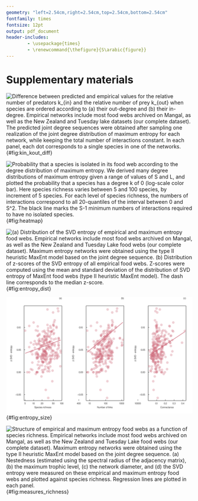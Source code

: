 ```yaml
---
geometry: "left=2.54cm,right=2.54cm,top=2.54cm,bottom=2.54cm"
fontfamily: times
fontsize: 12pt
output: pdf_document
header-includes:
        - \usepackage{times}
        - \renewcommand{\thefigure}{S\arabic{figure}}
---
```


# Supplementary materials 

![Difference between predicted and empirical values for the relative number of predators $k_{in}$ and the relative number of prey $k_{out}$ when species are ordered according to (a) their out-degree and (b) their in-degree. Empirical networks include most food webs archived on Mangal, as well as the New Zealand and Tuesday lake datasets (our complete dataset). The predicted joint degree sequences were obtained after sampling one realization of the joint degree distribution of maximum entropy for each network, while keeping the total number of interactions constant. In each panel, each dot corresponds to a single species in one of the networks.](figures/kin_kout_difference.png){#fig:kin_kout_diff}

![Probability that a species is isolated in its food web according to the degree distribution of maximum entropy. We derived many degree distributions of maximum entropy given a range of values of $S$ and $L$, and plotted the probability that a species has a degree $k$ of $0$ (log-scale color bar). Here species richness varies between $5$ and $100$ species, by increment of $5$ species. For each level of species richness, the numbers of interactions correspond to all 20-quantiles of the interval between $0$ and $S^2$. The black line marks the $S-1$ minimum numbers of interactions required to have no isolated species.](figures/heatmap_disconnected.png){#fig:heatmap}

![(a) Distribution of the SVD entropy of empirical and maximum entropy food webs. Empirical networks include most food webs archived on Mangal, as well as the New Zealand and Tuesday Lake food webs (our complete dataset). Maximum entropy networks were obtained using the type II heuristic MaxEnt model based on the joint degree sequence. (b) Distribution of z-scores of the SVD entropy of all empirical food webs. Z-scores were computed using the mean and standard deviation of the distribution of SVD entropy of MaxEnt food webs (type II heuristic MaxEnt model). The dash line corresponds to the median z-score.](figures/entropy_distribution.png){#fig:entropy_dist}

![Difference in SVD entropy between maximum entropy and empirical food webs as a function of (a) species richness, (b) the number of interactions, and (c) connectance. Empirical networks include most food webs archived on Mangal, as well as the New Zealand and Tuesday Lake food webs (our complete dataset). Maximum entropy networks were obtained using the type II heuristic MaxEnt model based on the joint degree sequence. Regression lines are plotted in each panel.](figures/difference_entropy.png){#fig:entropy_size}

![Structure of empirical and maximum entropy food webs as a function of species richness. Empirical networks include most food webs archived on Mangal, as well as the New Zealand and Tuesday Lake food webs (our complete dataset). Maximum entropy networks were obtained using the type II heuristic MaxEnt model based on the joint degree sequence. (a) Nestedness (estimated using the spectral radius of the adjacency matrix), (b) the maximum trophic level, (c) the network diameter, and (d) the SVD entropy were measured on these empirical and maximum entropy food webs and plotted against species richness. Regression lines are plotted in each panel.](figures/measures_richness.png){#fig:measures_richness}
